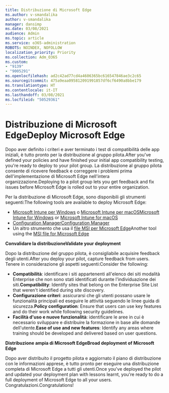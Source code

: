 ```yaml
---
title: Distribuzione di Microsoft Edge
ms.author: v-smandalika
author: v-smandalika
manager: dansimp
ms.date: 03/08/2021
audience: Admin
ms.topic: article
ms.service: o365-administration
ROBOTS: NOINDEX, NOFOLLOW
localization_priority: Priority
ms.collection: Adm_O365
ms.custom:
- "9139"
- "9005291"
ms.openlocfilehash: ad2c42ad77cd4a4606365bc616547846ae3c2c65
ms.sourcegitcommit: 475a9eaa095812091991857df6cf6490a8bbe179
ms.translationtype: HT
ms.contentlocale: it-IT
ms.lasthandoff: 03/08/2021
ms.locfileid: "50529361"
---
```

# <a name="deploy-microsoft-edge"></a><span data-ttu-id="b136f-102">Distribuzione di Microsoft Edge</span><span class="sxs-lookup"><span data-stu-id="b136f-102">Deploy Microsoft Edge</span></span>

<span data-ttu-id="b136f-103">Dopo aver definito i criteri e aver terminato i test di compatibilità delle app iniziali, è tutto pronto per la distribuzione al gruppo pilota.</span><span class="sxs-lookup"><span data-stu-id="b136f-103">After you've defined your policies and have finished your initial app compatibility testing, you're ready to deploy to your pilot group.</span></span> <span data-ttu-id="b136f-104">La distribuzione al gruppo pilota consente di ricevere feedback e correggere i problemi prima dell'implementazione di Microsoft Edge nell'intera organizzazione.</span><span class="sxs-lookup"><span data-stu-id="b136f-104">Deploying to a pilot group lets you get feedback and fix issues before Microsoft Edge is rolled out to your entire organization.</span></span>

<span data-ttu-id="b136f-105">Per la distribuzione di Microsoft Edge, sono disponibili gli strumenti seguenti:</span><span class="sxs-lookup"><span data-stu-id="b136f-105">The following tools are available to deploy Microsoft Edge:</span></span>

- <span data-ttu-id="b136f-106">[Microsoft Intune per Windows](https://docs.microsoft.com/mem/intune/apps/apps-windows-edge) o [Microsoft Intune per macOS](https://docs.microsoft.com/mem/intune/apps/apps-edge-macos)</span><span class="sxs-lookup"><span data-stu-id="b136f-106">[Microsoft Intune for Windows](https://docs.microsoft.com/mem/intune/apps/apps-windows-edge) or [Microsoft Intune for macOS](https://docs.microsoft.com/mem/intune/apps/apps-edge-macos)</span></span>
- [<span data-ttu-id="b136f-107">Configuration Manager</span><span class="sxs-lookup"><span data-stu-id="b136f-107">Configuration Manager</span></span>](https://docs.microsoft.com/DeployEdge/deploy-edge-with-configuration-manager)
- <span data-ttu-id="b136f-108">Un altro strumento che usa il [file MSI per Microsoft Edge](https://www.microsoft.com/edge/business/download)</span><span class="sxs-lookup"><span data-stu-id="b136f-108">Another tool using the [MSI file for Microsoft Edge](https://www.microsoft.com/edge/business/download)</span></span>

<span data-ttu-id="b136f-109">**Convalidare la distribuzione**</span><span class="sxs-lookup"><span data-stu-id="b136f-109">**Validate your deployment**</span></span>

<span data-ttu-id="b136f-110">Dopo la distribuzione del gruppo pilota, è consigliabile acquisire feedback degli utenti.</span><span class="sxs-lookup"><span data-stu-id="b136f-110">After you deploy your pilot, capture feedback from users.</span></span> <span data-ttu-id="b136f-111">Tenere in considerazione gli aspetti seguenti:</span><span class="sxs-lookup"><span data-stu-id="b136f-111">Consider the following:</span></span>
- <span data-ttu-id="b136f-112">**Compatibilità**: identificare i siti appartenenti all'elenco dei siti modalità Enterprise che non sono stati identificati durante l'individuazione dei siti.</span><span class="sxs-lookup"><span data-stu-id="b136f-112">**Compatibility**: Identify sites that belong on the Enterprise Site List that weren't identified during site discovery.</span></span>
- <span data-ttu-id="b136f-113">**Configurazione criteri**: assicurarsi che gli utenti possano usare le funzionalità principali ed eseguire le attività seguendo le linee guida di sicurezza.</span><span class="sxs-lookup"><span data-stu-id="b136f-113">**Policy configuration**: Ensure that users can use key features and do their work while following security guidelines.</span></span>
- <span data-ttu-id="b136f-114">**Facilità d'uso e nuove funzionalità**: identificare le aree in cui è necessario sviluppare e distribuire la formazione in base alle domande dell'utente.</span><span class="sxs-lookup"><span data-stu-id="b136f-114">**Ease of use and new features**: Identify any areas where training should be developed and delivered based on user questions.</span></span>

<span data-ttu-id="b136f-115">**Distribuzione ampia di Microsoft Edge**</span><span class="sxs-lookup"><span data-stu-id="b136f-115">**Broad deployment of Microsoft Edge**</span></span>

<span data-ttu-id="b136f-116">Dopo aver distribuito il progetto pilota e aggiornato il piano di distribuzione con le informazioni apprese, è tutto pronto per eseguire una distribuzione completa di Microsoft Edge a tutti gli utenti.</span><span class="sxs-lookup"><span data-stu-id="b136f-116">Once you've deployed the pilot and updated your deployment plan with lessons learnt, you're ready to do a full deployment of Microsoft Edge to all your users.</span></span> <span data-ttu-id="b136f-117">Congratulazioni.</span><span class="sxs-lookup"><span data-stu-id="b136f-117">Congratulations!</span></span>

